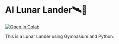 # AI Lunar Lander🛰️🚀

[![Open In Colab](https://colab.research.google.com/assets/colab-badge.svg)](https://colab.research.google.com/github/Shiftscorp29/Lunar-Lander/blob/main/lunarlander.ipynb)



This is a Lunar Lander using Gymnasium and Python.
